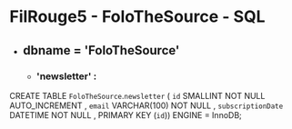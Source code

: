 # FilRouge5 - FoloTheSource - SQL

* ## dbname = 'FoloTheSource'

    * ### 'newsletter' :

CREATE TABLE `FoloTheSource`.`newsletter` (
  `id` SMALLINT NOT NULL AUTO_INCREMENT ,
  `email` VARCHAR(100) NOT NULL ,
  `subscriptionDate` DATETIME NOT NULL ,
  PRIMARY KEY (`id`)) ENGINE = InnoDB;
